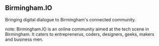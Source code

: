 ##  Birmingham.IO

Bringing digital dialogue to Birmingham's connected community.

note:
	Birmingham.IO is an online community aimed at the tech scene in Birmingham.
	It caters to entreprenerus, coders, designers, geeks, makers and business men.